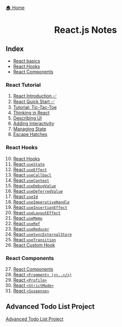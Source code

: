 <p><a href="../../README.md">🏠 Home</a></p>

<center><h1> React.js Notes </h1> </center>

<h2> Index </h2>

- [React basics](#react-basics)
- [React Hooks](#react-hooks)
- [React Components](#react-components)


### React Tutorial
1. [React Introduction ✅](./notes/1.%20React%20-%20Introduction.md)
2. [React Quick Start ✅](./notes/2.%20React%20-%20Quick%20Start.md)
3. [Tutorial: Tic-Tac-Toe]()
4. [Thinking in React]()
5. [Describing UI]()
6. [Adding Interactivity]()
7. [Managing State]()
8. [Escape Hatches]()

### React Hooks
10. [React Hooks]()
11. [React `useState`]()
12. [React `useEffect`]()
13. [React `useCallbacl`]()
14. [React `useContext`]()
15. [React `useDebugValue`]()
16. [React `useDeferredValue`]()
17. [React `useId`]()
18. [React `useImperativeHandle`]()
19. [React `useInsertionEffect`]()
20. [React `useLayoutEffect`]()
21. [React `useMemo`]()
22. [React `useRef`]()
23. [React `useReducer`]()
24. [React `useSyncExternalStore`]()
25. [React `useTransition`]()
26. [React Custom Hook]()

### React Components
27. [React Components]()
28. [React `<Fragment> (<>..</>)`]()
29. [React `<Profile>`]()
30. [React `<StrictMode>`]()
31. [React `<Suspense>`]()

## Advanced Todo List Project

[Advanced Todo List Project]()